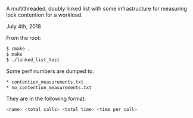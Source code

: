 A multithreaded, doubly linked list with some infrastructure for measuring lock contention for a workload.

July 4th, 2018

From the root:

```sh
$ cmake .
$ make
$ ./linked_list_test
```

Some perf numbers are dumped to:

```sh
* contention_measurements.txt
* no_contention_measurements.txt
```

They are in the following format:

```sh
<name> <total calls> <total time> <time per call>
```



